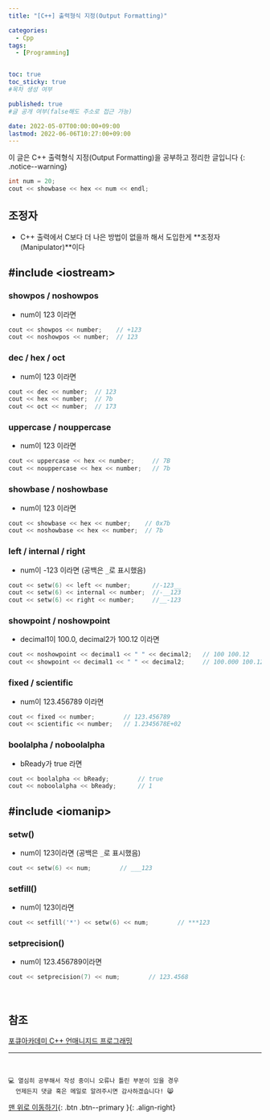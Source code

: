 ```yaml
---
title: "[C++] 출력형식 지정(Output Formatting)" 

categories:
  - Cpp
tags:
  - [Programming]


toc: true
toc_sticky: true
#목차 생성 여부

published: true
#글 공개 여부(false해도 주소로 접근 가능)

date: 2022-05-07T00:00:00+09:00
lastmod: 2022-06-06T10:27:00+09:00
---
```


이 글은 C++ 출력형식 지정(Output Formatting)을 공부하고 정리한 글입니다
{: .notice--warning}

```cpp
int num = 20;
cout << showbase << hex << num << endl;
```
## 조정자
- C++ 출력에서 C보다 더 나은 방법이 없을까 해서 도입한게 **조정자(Manipulator)**이다

## #include \<iostream\>

### showpos / noshowpos
- num이 123 이라면
```cpp
cout << showpos << number;    // +123
cout << noshowpos << number;  // 123
```

### dec / hex / oct
- num이 123 이라면
```cpp
cout << dec << number;  // 123
cout << hex << number;  // 7b
cout << oct << number;  // 173
```

### uppercase / nouppercase
- num이 123 이라면
```cpp
cout << uppercase << hex << number;     // 7B
cout << nouppercase << hex << number;   // 7b
```

### showbase / noshowbase
- num이 123 이라면
```cpp
cout << showbase << hex << number;    // 0x7b
cout << noshowbase << hex << number;  // 7b
```

### left / internal / right
- num이 -123 이라면 (공백은 `_`로 표시했음)
```cpp
cout << setw(6) << left << number;      //-123__
cout << setw(6) << internal << number;  //-__123
cout << setw(6) << right << number;     //__-123
```

### showpoint / noshowpoint
- decimal1이 100.0, decimal2가 100.12 이라면
```cpp
cout << noshowpoint << decimal1 << " " << decimal2;   // 100 100.12
cout << showpoint << decimal1 << " " << decimal2;     // 100.000 100.120
```

### fixed / scientific
- num이 123.456789 이라면
```cpp
cout << fixed << number;        // 123.456789
cout << scientific << number;   // 1.2345678E+02
```

### boolalpha / noboolalpha
- bReady가 true 라면
```cpp
cout << boolalpha << bReady;        // true
cout << noboolalpha << bReady;      // 1
```

## #include \<iomanip\>

### setw()
- num이 123이라면 (공백은 `_`로 표시했음)
```cpp
cout << setw(6) << num;        // ___123
```

### setfill()
- num이 123이라면
```cpp
cout << setfill('*') << setw(6) << num;        // ***123
```

### setprecision()
- num이 123.456789이라면
```cpp
cout << setprecision(7) << num;        // 123.4568
```

<br>

## 참조
[포큐아카데미 C++ 언매니지드 프로그래밍](https://pocu-ko.teachable.com/p/comp3200)

***
<br>

    💻 열심히 공부해서 작성 중이니 오류나 틀린 부분이 있을 경우 
      언제든지 댓글 혹은 메일로 알려주시면 감사하겠습니다! 😸

[맨 위로 이동하기](#){: .btn .btn--primary }{: .align-right}